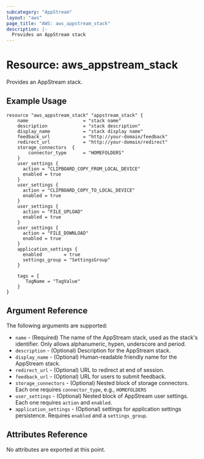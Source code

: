```yaml
---
subcategory: "AppStream"
layout: "aws"
page_title: "AWS: aws_appstream_stack"
description: |-
  Provides an AppStream stack
---
```


# Resource: aws_appstream_stack

Provides an AppStream stack.

## Example Usage

```hcl
resource "aws_appstream_stack" "appstream_stack" {
    name                    = "stack name"
    description             = "stack description"
    display_name            = "stack display name"
    feedback_url            = "http://your-domain/feedback"
    redirect_url            = "http://your-domain/redirect"
    storage_connectors  {
        connector_type      = "HOMEFOLDERS"
    }
    user_settings {
      action = "CLIPBOARD_COPY_FROM_LOCAL_DEVICE"
      enabled = true
    }
    user_settings {
      action = "CLIPBOARD_COPY_TO_LOCAL_DEVICE"
      enabled = true
    }
    user_settings {
      action = "FILE_UPLOAD"
      enabled = true
    }
    user_settings {
      action = "FILE_DOWNLOAD"
      enabled = true
    }
    application_settings {
      enabled        = true
      settings_group = "SettingsGroup"
    }

    tags = {
       TagName = "TagValue"
    }
}
```

## Argument Reference

The following arguments are supported:

* `name` - (Required) The name of the AppStream stack, used as the stack's identifier.  Only allows alphanumeric, hypen, underscore and period.
* `description` - (Optional) Description for the AppStream stack.
* `display_name` - (Optional) Human-readable friendly name for the AppStream stack.
* `redirect_url` - (Optional) URL to redirect at end of session.
* `feedback_url` - (Optional) URL for users to submit feedback.
* `storage_connectors` - (Optional) Nested block of storage connectors.  Each one requires `connector_type`, e.g., `HOMEFOLDERS`
* `user_settings` - (Optional) Nested block of AppStream user settings.  Each one requires `action` and `enabled`.
* `application_settings` - (Optional) settings for application settings persistence.  Requires `enabled` and a `settings_group`.

## Attributes Reference

No attributes are exported at this point.
